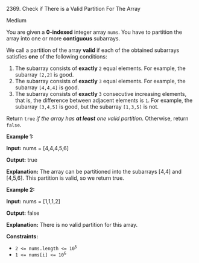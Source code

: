 2369\. Check if There is a Valid Partition For The Array

Medium

You are given a **0-indexed** integer array `nums`. You have to partition the array into one or more **contiguous** subarrays.

We call a partition of the array **valid** if each of the obtained subarrays satisfies **one** of the following conditions:

1.  The subarray consists of **exactly** `2` equal elements. For example, the subarray `[2,2]` is good.
2.  The subarray consists of **exactly** `3` equal elements. For example, the subarray `[4,4,4]` is good.
3.  The subarray consists of **exactly** `3` consecutive increasing elements, that is, the difference between adjacent elements is `1`. For example, the subarray `[3,4,5]` is good, but the subarray `[1,3,5]` is not.

Return `true` _if the array has **at least** one valid partition_. Otherwise, return `false`.

**Example 1:**

**Input:** nums = [4,4,4,5,6]

**Output:** true

**Explanation:** The array can be partitioned into the subarrays [4,4] and [4,5,6]. This partition is valid, so we return true.

**Example 2:**

**Input:** nums = [1,1,1,2]

**Output:** false

**Explanation:** There is no valid partition for this array.

**Constraints:**

*   <code>2 <= nums.length <= 10<sup>5</sup></code>
*   <code>1 <= nums[i] <= 10<sup>6</sup></code>